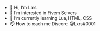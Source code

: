 - 👋 Hi, I’m Lars
- 👀 I’m interested in Fivem Servers
- 🌱 I’m currently learning Lua, HTML, CSS
- 📫 How to reach me Discord: @Lxrs#0001

<!---
larsscripts/larsscripts is a ✨ special ✨ repository because its `README.md` (this file) appears on your GitHub profile.
You can click the Preview link to take a look at your changes.
--->

